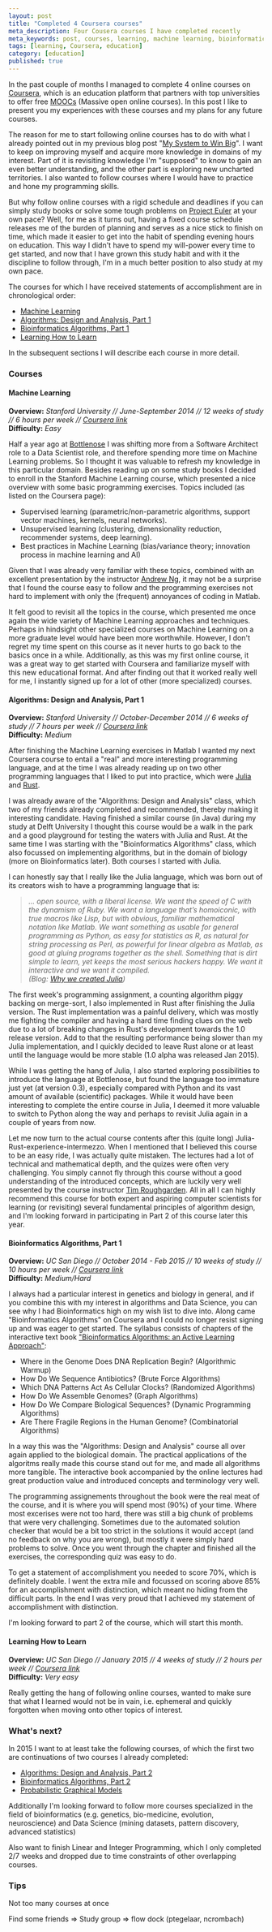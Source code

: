 ```yaml
---
layout: post
title: "Completed 4 Coursera courses"
meta_description: Four Cousera courses I have completed recently
meta_keywords: post, courses, learning, machine learning, bioinformatics, algorithms, education
tags: [learning, Coursera, education]
category: [education]
published: true
---
```


In the past couple of months I managed to complete 4 online courses on
[Coursera](http://coursera.com), which is an education platform that partners with top universities
to offer free [MOOCs](http://en.wikipedia.org/wiki/Massive_open_online_course) (Massive open online
courses). In this post I like to present you my experiences with these courses and my plans for any
future courses.

The reason for me to start following online courses has to do with what I already pointed out in my
previous blog post "[My System to Win Big](http://beatletech.com/2015/02/03/my-system-to-win-big)". I want to
keep on improving myself and acquire more knowledge in domains of my interest. Part of it is
revisiting knowledge I'm "supposed" to know to gain an even better understanding, and the other part
is exploring new uncharted territories. I also wanted to follow courses where I would have to
practice and hone my programming skills.

But why follow online courses with a rigid schedule and deadlines if you can simply study books or solve some tough problems on
[Project Euler](https://projecteuler.net/) at your own pace? Well, for me as it turns out, having a fixed
course schedule releases me of the burden of planning and serves as a nice stick to finish on time,
which made it easier to get into the habit of spending evening hours on education. This way I didn't
have to spend my will-power every time to get started, and now that I have grown this study habit and
with it the discipline to follow through, I'm in a much better position to also study at my own pace.

The courses for which I have received statements of accomplishment are in chronological order:

- [Machine Learning](https://www.coursera.org/course/ml)
- [Algorithms: Design and Analysis, Part 1](https://www.coursera.org/course/algo)
- [Bioinformatics Algorithms, Part 1](https://www.coursera.org/course/bioinformatics)
- [Learning How to Learn](https://www.coursera.org/course/learning)

In the subsequent sections I will describe each course in more detail.

### Courses
#### Machine Learning

**Overview:** *Stanford University // June-September 2014 // 12 weeks of study // 6 hours per week // [Coursera link](https://www.coursera.org/course/ml)*  
**Difficulty:** *Easy*

Half a year ago at [Bottlenose](http://bottlenose.com) I was shifting more from a Software Architect
role to a Data Scientist role, and therefore spending more time on Machine Learning problems. So I
thought it was valuable to refresh my knowledge in this particular domain. Besides reading up on
some study books I decided to enroll in the Stanford Machine Learning course, which presented a nice
overview with some basic programming exercises. Topics included (as listed on the Coursera page):

- Supervised learning (parametric/non-parametric algorithms, support vector machines, kernels,
neural networks).
- Unsupervised learning (clustering, dimensionality reduction, recommender systems, deep learning). 
- Best practices in Machine Learning (bias/variance theory; innovation process in machine learning and AI)

Given that I was already very familiar with these topics, combined with an excellent presentation by
the instructor [Andrew Ng](https://www.coursera.org/instructor/andrewng), it may not be a surprise that I found the
course easy to follow and the programming exercises not hard to implement with only the (frequent)
annoyances of coding in Matlab. 

It felt good to revisit all the topics in the course, which presented me once again the wide variety
of Machine Learning approaches and techniques. Perhaps in hindsight other specialized courses on
Machine Learning on a more graduate level would have been more worthwhile. However, I don't regret
my time spent on this course as it never hurts to go back to the basics once in a while.
Additionally, as this was my first online course, it was a great way to get started with Coursera
and familiarize myself with this new educational format. And after finding out that it
worked really well for me, I instantly signed up for a lot of other (more specialized) courses.

#### Algorithms: Design and Analysis, Part 1

**Overview:** *Stanford University // October-December 2014 // 6 weeks of study // 7 hours per week
// [Coursera link](https://www.coursera.org/course/algo)*  
**Difficulty:** *Medium*

After finishing the Machine Learning exercises in Matlab I wanted my next Coursera course to entail
a "real" and more interesting programming language, and at the time I was already reading up on two
other programming languages that I liked to put into practice, which were
[Julia](http://julialang.org/) and [Rust](http://www.rust-lang.org/).

I was already aware of the "Algorithms: Design and Analysis" class, which two of my friends already
completed and recommended, thereby making it interesting candidate. Having finished a similar
course (in Java) during my study at Delft University I thought this course would be a walk in the park and a
good playground for testing the waters with Julia and Rust. At the same time I was starting with the
"Bioinformatics Algorithms" class, which also focussed on implementing algorithms, but in the domain of biology
(more on Bioinformatics later). Both courses I started with Julia.

I can honestly say that I really like the Julia language, which was born out of its creators wish to
have a programming language that is:

> *... open source, with a liberal license. We want the speed of C with the
  dynamism of Ruby. We want a language that’s homoiconic, with true macros like Lisp, but with
  obvious, familiar mathematical notation like Matlab. We want something as usable for general
  programming as Python, as easy for statistics as R, as natural for string processing as Perl, as
  powerful for linear algebra as Matlab, as good at gluing programs together as the shell. Something
  that is dirt simple to learn, yet keeps the most serious hackers happy. We want it interactive and
  we want it compiled.  
  (Blog:  [Why we created Julia](http://julialang.org/blog/2012/02/why-we-created-julia/))*

The first week's programming assignment, a counting algorithm piggy backing on merge-sort, I also
implemented in Rust after finishing the Julia version. The Rust implementation was a painful
delivery, which was mostly me fighting the compiler and having a hard time finding clues on the web
due to a lot of breaking changes in Rust's development towards the 1.0 release version. Add to that
the resulting performance being slower than my Julia implementation, and I quickly decided to leave
Rust alone or at least until the language would be more stable (1.0 alpha was released Jan 2015).

While I was getting the hang of Julia, I also started exploring possibilities to introduce the
language at Bottlenose, but found the language too immature just yet (at version 0.3), especially
compared with Python and its vast amount of available (scientific) packages. While it would have
been interesting to complete the entire course in Julia, I deemed it more valuable to switch to
Python along the way and perhaps to revisit Julia again in a couple of years from now.

Let me now turn to the actual course contents after this (quite long)
Julia-Rust-experience-intermezzo. When I mentioned that I believed this course to be an easy ride, I
was actually quite mistaken. The lectures had a lot of technical and mathematical depth, and the
quizes were often very challenging. You simply cannot fly through this course without a good
understanding of the introduced concepts, which are luckily very well presented by the course
instructor [Tim Roughgarden](https://www.coursera.org/instructor/~214). All in all I can highly
recommend this course for both expert and aspiring computer scientists for learning (or revisiting) several
fundamental principles of algorithm design, and I'm looking forward in participating in Part 2 of
this course later this year.

#### Bioinformatics Algorithms, Part 1

**Overview:** *UC San Diego // October 2014 - Feb 2015 // 10 weeks of study // 10 hours per week //
[Coursera link](https://www.coursera.org/course/bioinformatics)*  
**Difficulty:** *Medium/Hard*

I always had a particular interest in genetics and biology in general, and if you combine this with
my interest in algorithms and Data Science, you can see why I had Bioinformatics high on
my wish list to dive into. Along came "Bioinformatics Algorithms" on Coursera and I could no longer resist
signing up and was eager to get started. The syllabus consists of chapters of
the interactive text book ["Bioinformatics Algorithms: an Active Learning Approach"](http://bioinformaticsalgorithms.com/):

- Where in the Genome Does DNA Replication Begin? (Algorithmic Warmup)
- How Do We Sequence Antibiotics? (Brute Force Algorithms)
- Which DNA Patterns Act As Cellular Clocks? (Randomized Algorithms)
- How Do We Assemble Genomes? (Graph Algorithms)
- How Do We Compare Biological Sequences? (Dynamic Programming Algorithms)
- Are There Fragile Regions in the Human Genome? (Combinatorial Algorithms)

In a way this was the "Algorithms: Design and Analysis" course all over again applied to the
biological domain. The practical applications of the algoritms really made this course stand out for
me, and made all algorithms more tangible. The interactive book accompanied by the online
lectures had great production value and introduced concepts and terminology very well.

The programming assignements throughout the book were the real meat of the course, and it is where
you will spend most (90%) of your time. Where most excerises were not too hard, there was still a
big chunk of problems that were very challenging. Sometimes due to the automated solution checker
that would be a bit too strict in the solutions it would accept (and no feedback on why you are
wrong), but mostly it were simply hard problems to solve. Once you went through the chapter and
finished all the exercises, the corresponding quiz was easy to do.

To get a statement of accomplishment you needed to score 70%, which is definitely doable. I went the
extra mile and focussed on scoring above 85% for an accomplishment with distinction, which meant no
hiding from the difficult parts. In the end I was very proud that I achieved my statement of
accomplishment with distinction.

I'm looking forward to part 2 of the course, which will start this month.

#### Learning How to Learn

**Overview:** *UC San Diego // January 2015 // 4 weeks of study // 2 hours per week // [Coursera link](https://www.coursera.org/course/learning)*  
**Difficulty:** *Very easy*

Really getting the hang of following online courses, wanted to make sure that what I learned would
not be in vain, i.e. ephemeral and quickly forgotten when moving onto other topics of interest.




### What's next?

In 2015 I want to at least take the following courses, of which the first two are continuations of
two courses I already completed:

- [Algorithms: Design and Analysis, Part 2](https://www.coursera.org/course/algo2)
- [Bioinformatics Algorithms, Part 2](https://www.coursera.org/course/bioinformatics2)
- [Probabilistic Graphical Models](https://www.coursera.org/course/pgm)

Additionally I'm looking forward to follow more courses specialized in the field of bioinformatics
(e.g. genetics, bio-medicine, evolution, neuroscience) and Data Science (mining datasets, pattern
discovery, advanced statistics)

Also want to finish Linear and Integer Programming, which I only completed 2/7 weeks and dropped due
to time constraints of other overlapping courses.

### Tips

Not too many courses at once

Find some friends => Study group => flow dock (ptegelaar, ncrombach)
